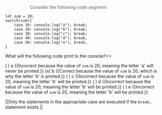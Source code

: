 >>Consider the following code segment:

```
let sum = 20;
switch(sum){
    case 10: console.log("a"); break;
    case 20: console.log("b"); break;
    case 30: console.log("c"); break;
    case 40: console.log("d"); break;
    case 50: console.log("e"); break;
}
```

What will the following code print to the console?<<

( ) a {{Incorrect because the value of `sum` is 20, meaning the letter 'a' will never be printed.}}
(x) b {{Correct because the value of `sum` is 20, which is why the letter 'b' is printed.}}
( ) c {{Incorrect because the value of `sum` is 20, meaning the letter 'b' will be printed.}}
( ) d {{Incorrect because the value of `sum` is 20, meaning the letter 'b' will be printed.}}
( ) e {{Incorrect because the value of `sum` is 20, meaning the letter 'b' will be printed.}}

||Only the statements in the appropriate case are executed if the `break;` statement exists.||